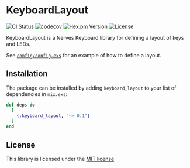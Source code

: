 # KeyboardLayout

[![CI Status](https://github.com/nerves-keyboard/keyboard_layout/workflows/CI/badge.svg)](https://github.com/nerves-keyboard/keyboard_layout/actions)
[![codecov](https://codecov.io/gh/nerves-keyboard/keyboard_layout/branch/main/graph/badge.svg)](https://codecov.io/gh/nerves-keyboard/keyboard_layout)
[![Hex.pm Version](https://img.shields.io/hexpm/v/keyboard_layout.svg?style=flat)](https://hex.pm/packages/keyboard_layout)
[![License](https://img.shields.io/hexpm/l/keyboard_layout.svg)](LICENSE.md)

KeyboardLayout is a Nerves Keyboard library for defining a layout of keys and
LEDs.

See [`config/config.exs`](./config/config.exs) for an example of how to define
a layout.

## Installation

The package can be installed by adding `keyboard_layout` to your list of
dependencies in `mix.exs`:

```elixir
def deps do
  [
    {:keyboard_layout, "~> 0.1"}
  ]
end
```

## License

This library is licensed under the [MIT license](./LICENSE.md)
